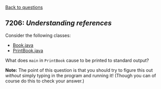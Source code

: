 [Back to questions](../../README.md)

## 7206: *Understanding references*

Consider the following classes:

* [Book.java](../solutions/code/tutorialquestions/question7206/Book.java)
* [PrintBook.java](../solutions/code/tutorialquestions/question7206/PrintBook.java)

What does `main` in `PrintBook` cause to be printed to standard
output?

**Note:** The point of this question is that you should try to figure this out
*without* simply typing in the program and running it!  (Though you can of course
do this to check your answer.)